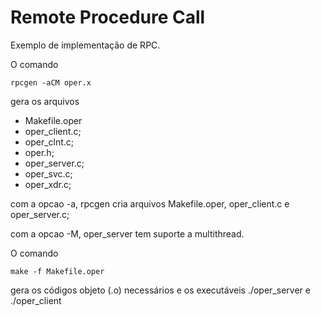 # Remote Procedure Call
Exemplo de implementa&ccedil;&atilde;o de RPC.

O comando

    rpcgen -aCM oper.x

gera os arquivos

- Makefile.oper
- oper_client.c;
- oper_clnt.c;
- oper.h;
- oper_server.c;
- oper_svc.c;
- oper_xdr.c;

com a opcao -a, rpcgen cria arquivos Makefile.oper, oper_client.c e oper_server.c;

com a opcao -M, oper_server tem suporte a multithread.

O comando

    make -f Makefile.oper

gera os c&oacute;digos objeto (.o) necess&aacute;rios e os execut&aacute;veis ./oper_server e ./oper_client	
